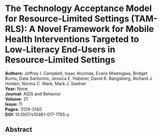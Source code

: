 # The Technology Acceptance Model for Resource-Limited Settings (TAM-RLS): A Novel Framework for Mobile Health Interventions Targeted to Low-Literacy End-Users in Resource-Limited Settings

**Authors:** Jeffrey I. Campbell, Isaac Aturinda, Evans Mwesigwa, Bridget Burns, Data Santorino, Jessica E. Haberer, David R. Bangsberg, Richard J. Holden, Norma C. Ware, Mark J. Siedner  
**Year:** None  
**Journal:** AIDS and Behavior  
**Volume:** 21  
**Issue:** 11  
**Pages:** 3129-3140  
**DOI:** 10.1007/s10461-017-1765-y  

## Abstract


